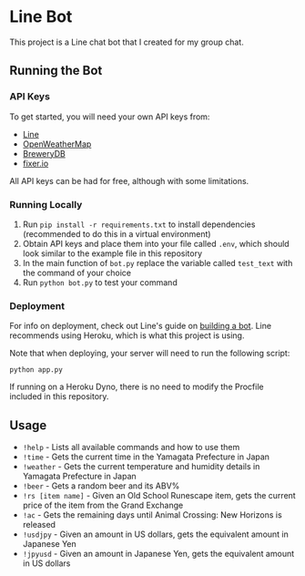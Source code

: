 # Line Bot

This project is a Line chat bot that I created for my group chat.

## Running the Bot

### API Keys

To get started, you will need your own API keys from:

- [Line](https://developers.line.biz/en/)
- [OpenWeatherMap](https://openweathermap.org/)
- [BreweryDB](https://www.brewerydb.com/)
- [fixer.io](https://fixer.io/)

All API keys can be had for free, although with some limitations.

### Running Locally

1. Run `pip install -r requirements.txt` to install dependencies (recommended to do this in a virtual environment)
2. Obtain API keys and place them into your file called `.env`, which should look similar to the example file in this repository
3. In the main function of `bot.py` replace the variable called `test_text` with the command of your choice
4. Run `python bot.py` to test your command

### Deployment

For info on deployment, check out Line's guide on [building a bot](https://developers.line.biz/en/docs/messaging-api/building-bot/). Line recommends using Heroku, which is what this project is using.

Note that when deploying, your server will need to run the following script:

`python app.py`

If running on a Heroku Dyno, there is no need to modify the Procfile included in this repository.

## Usage

- `!help` - Lists all available commands and how to use them
- `!time` - Gets the current time in the Yamagata Prefecture in Japan
- `!weather` - Gets the current temperature and humidity details in Yamagata Prefecture in Japan
- `!beer` - Gets a random beer and its ABV%
- `!rs [item name]` - Given an Old School Runescape item, gets the current price of the item from the Grand Exchange
- `!ac` - Gets the remaining days until Animal Crossing: New Horizons is released
- `!usdjpy` - Given an amount in US dollars, gets the equivalent amount in Japanese Yen
- `!jpyusd` - Given an amount in Japanese Yen, gets the equivalent amount in US dollars
